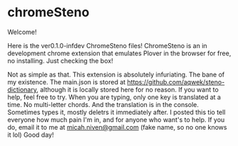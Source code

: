 # chromeSteno
Welcome!

Here is the ver0.1.0-infdev ChromeSteno files!
ChromeSteno is an in development chrome extension that emulates Plover in the browser for free, no installing. Just checking the box!

Not as simple as that.
This extension is absolutely infuriating.
The bane of my existence.
The main.json is stored at https://github.com/aqwek/steno-dictionary, although it is locally stored here for no reason.
If you want to help, feel free to try.
When you are typing, only one key is translated at a time. No multi-letter chords. And the translation is in the console. Sometimes types it, mostly deletrs it immediately after. I posted this tio tell everyone how much pain I'm in, and for anyone who want's to help. If you do, email it to me at micah.niven@gmail.com (fake name, so no one knows it lol)
Good day!
